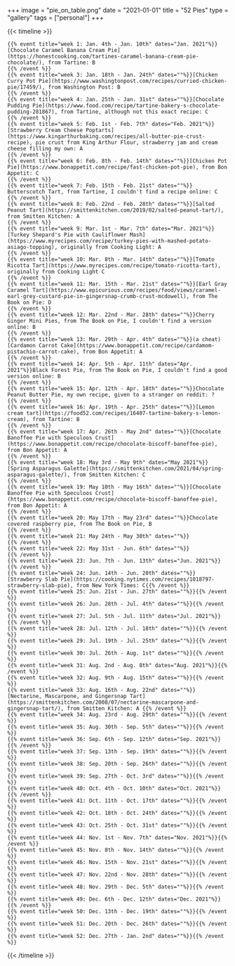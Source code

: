 +++
image = "pie_on_table.png"
date = "2021-01-01"
title = "52 Pies"
type = "gallery"
tags = ["personal"]
+++

{{< timeline >}}

    {{% event title="week 1: Jan. 4th - Jan. 10th" dates="Jan. 2021"%}}[Chocolate Caramel Banana Cream Pie](https://honestcooking.com/tartines-caramel-banana-cream-pie-chocolate/), from Tartine: B
    {{% /event %}}
    {{% event title="week 3: Jan. 18th - Jan. 24th" dates=""%}}[Chicken Curry Pot Pie](https://www.washingtonpost.com/recipes/curried-chicken-pie/17459/), from Washington Post: B
    {{% /event %}}
    {{% event title="week 4: Jan. 25th - Jan. 31st" dates=""%}}[Chocolate Pudding Pie](https://www.food.com/recipe/tartine-bakery-s-chocolate-pudding-281867), from Tartine, although not this exact recipe: C
    {{% /event %}}
    {{% event title="week 5: Feb. 1st - Feb. 7th" dates="Feb. 2021"%}}[Strawberry Cream Cheese Poptarts](https://www.kingarthurbaking.com/recipes/all-butter-pie-crust-recipe), pie crust from King Arthur Flour, strawberry jam and cream cheese filling my own: A
    {{% /event %}}
    {{% event title="week 6: Feb. 8th - Feb. 14th" dates=""%}}[Chicken Pot Pie](https://www.bonappetit.com/recipe/fast-chicken-pot-pie), from Bon Appetit: C
    {{% /event %}}
    {{% event title="week 7: Feb. 15th - Feb. 21st" dates=""%}} Butterscotch Tart, from Tartine, I couldn't find a recipe online: C
    {{% /event %}}
    {{% event title="week 8: Feb. 22nd - Feb. 28th" dates=""%}}[Salted Peanut Tart](https://smittenkitchen.com/2019/02/salted-peanut-tart/), from Smitten Kitchen: A
    {{% /event %}}
    {{% event title="week 9: Mar. 1st - Mar. 7th" dates="Mar. 2021"%}}[Turkey Shepard's Pie with Cauliflower Mash](https://www.myrecipes.com/recipe/turkey-pies-with-mashed-potato-asiago-topping), originally from Cooking Light: A
    {{% /event %}}
    {{% event title="week 10: Mar. 8th - Mar. 14th" dates=""%}}[Tomato Ricotta Tart](https://www.myrecipes.com/recipe/tomato-ricotta-tart), originally from Cooking Light C
    {{% /event %}}
    {{% event title="week 11: Mar. 15th - Mar. 21st" dates=""%}}[Earl Gray Caramel Tart](https://www.epicurious.com/recipes/food/views/caramel-earl-grey-custard-pie-in-gingersnap-crumb-crust-mcdowell), from The Book on Pie: D
    {{% /event %}}
    {{% event title="week 12: Mar. 22nd - Mar. 28th" dates=""%}}Cherry Ginger Mini Pies, from The Book on Pie, I couldn't find a version online: B
    {{% /event %}}
    {{% event title="week 13: Mar. 29th - Apr. 4th" dates=""%}}(a cheat) [Cardamon Carrot Cake](https://www.bonappetit.com/recipe/cardamom-pistachio-carrot-cake), from Bon Appetit: A
    {{% /event %}}
    {{% event title="week 14: Apr. 5th - Apr. 11th" dates="Apr. 2021"%}}Black Forest Pie, from The Book on Pie, I couldn't find a good version online: B
    {{% /event %}}
    {{% event title="week 15: Apr. 12th - Apr. 18th" dates=""%}}Chocolate Peanut Butter Pie, my own recipe, given to a stranger on reddit: ?
    {{% /event %}}
    {{% event title="week 16: Apr. 19th - Apr. 25th" dates=""%}}[Lemon cream tart](https://food52.com/recipes/16407-tartine-bakery-s-lemon-cream), from Tartine: B
    {{% /event %}}
    {{% event title="week 17: Apr. 26th - May 2nd" dates=""%}}[Chocolate Banoffee Pie with Speculoos Crust](https://www.bonappetit.com/recipe/chocolate-biscoff-banoffee-pie), from Bon Appetit: A
    {{% /event %}}
    {{% event title="week 18: May 3rd - May 9th" dates="May 2021"%}}[Spring Asparagus Galette](https://smittenkitchen.com/2021/04/spring-asparagus-galette/), from Smitten Kitchen: C
    {{% /event %}}
    {{% event title="week 19: May 10th - May 16th" dates=""%}}[Chocolate Banoffee Pie with Speculoos Crust](https://www.bonappetit.com/recipe/chocolate-biscoff-banoffee-pie), from Bon Appetit: A
    {{% /event %}}
    {{% event title="week 20: May 17th - May 23rd" dates=""%}}Chocolate covered raspberry pie, from The Book on Pie, B
    {{% /event %}}
    {{% event title="week 21: May 24th - May 30th" dates=""%}}
    {{% /event %}}
    {{% event title="week 22: May 31st - Jun. 6th" dates=""%}}
    {{% /event %}}
    {{% event title="week 23: Jun. 7th - Jun. 13th" dates="Jun. 2021"%}}{{% /event %}}
    {{% event title="week 24: Jun. 14th - Jun. 20th" dates=""%}}[Strawberry Slab Pie](https://cooking.nytimes.com/recipes/1018797-strawberry-slab-pie), from New York Times: C{{% /event %}}
    {{% event title="week 25: Jun. 21st - Jun. 27th" dates=""%}}{{% /event %}}
    {{% event title="week 26: Jun. 28th - Jul. 4th" dates=""%}}{{% /event %}}
    {{% event title="week 27: Jul. 5th - Jul. 11th" dates="Jul. 2021"%}}{{% /event %}}
    {{% event title="week 28: Jul. 12th - Jul. 18th" dates=""%}}{{% /event %}}
    {{% event title="week 29: Jul. 19th - Jul. 25th" dates=""%}}{{% /event %}}
    {{% event title="week 30: Jul. 26th - Aug. 1st" dates=""%}}{{% /event %}}
    {{% event title="week 31: Aug. 2nd - Aug. 8th" dates="Aug. 2021"%}}{{% /event %}}
    {{% event title="week 32: Aug. 9th - Aug. 15th" dates=""%}}{{% /event %}}
    {{% event title="week 33: Aug. 16th - Aug. 22nd" dates=""%}} [Nectarine, Mascarpone, and Gingersnap Tart](https://smittenkitchen.com/2008/07/nectarine-mascarpone-and-gingersnap-tart/), from Smitten Kitchen: A {{% /event %}}
    {{% event title="week 34: Aug. 23rd - Aug. 29th" dates=""%}}{{% /event %}}
    {{% event title="week 35: Aug. 30th - Sep. 5th" dates=""%}}{{% /event %}}
    {{% event title="week 36: Sep. 6th - Sep. 12th" dates="Sep. 2021"%}}{{% /event %}}
    {{% event title="week 37: Sep. 13th - Sep. 19th" dates=""%}}{{% /event %}}
    {{% event title="week 38: Sep. 20th - Sep. 26th" dates=""%}}{{% /event %}}
    {{% event title="week 39: Sep. 27th - Oct. 3rd" dates=""%}}{{% /event %}}
    {{% event title="week 40: Oct. 4th - Oct. 10th" dates="Oct. 2021"%}}{{% /event %}}
    {{% event title="week 41: Oct. 11th - Oct. 17th" dates=""%}}{{% /event %}}
    {{% event title="week 42: Oct. 18th - Oct. 24th" dates=""%}}{{% /event %}}
    {{% event title="week 43: Oct. 25th - Oct. 31st" dates=""%}}{{% /event %}}
    {{% event title="week 44: Nov. 1st - Nov. 7th" dates="Nov. 2021"%}}{{% /event %}}
    {{% event title="week 45: Nov. 8th - Nov. 14th" dates=""%}}{{% /event %}}
    {{% event title="week 46: Nov. 15th - Nov. 21st" dates=""%}}{{% /event %}}
    {{% event title="week 47: Nov. 22nd - Nov. 28th" dates=""%}}{{% /event %}}
    {{% event title="week 48: Nov. 29th - Dec. 5th" dates=""%}}{{% /event %}}
    {{% event title="week 49: Dec. 6th - Dec. 12th" dates="Dec. 2021"%}}{{% /event %}}
    {{% event title="week 50: Dec. 13th - Dec. 19th" dates=""%}}{{% /event %}}
    {{% event title="week 51: Dec. 20th - Dec. 26th" dates=""%}}{{% /event %}}
    {{% event title="week 52: Dec. 27th - Jan. 2nd" dates=""%}}{{% /event %}}
    
{{< /timeline >}} 
